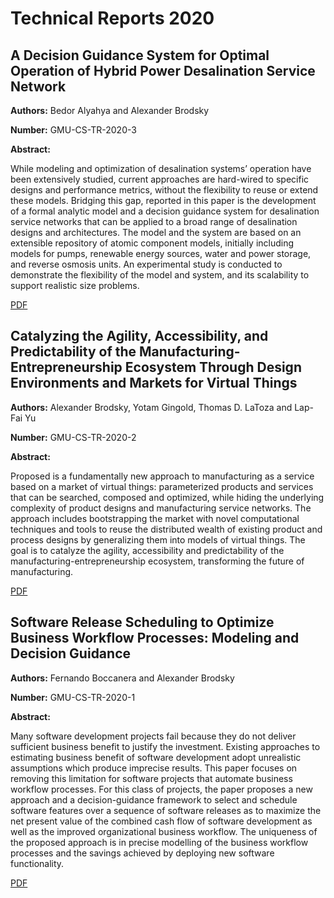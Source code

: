 # Technical Reports 2020

## A Decision Guidance System for Optimal Operation of Hybrid Power Desalination Service Network

**Authors:** Bedor Alyahya and Alexander Brodsky

**Number:** GMU-CS-TR-2020-3

**Abstract:**

While modeling and optimization of desalination systems’ operation have been extensively studied, current approaches are hard-wired to specific designs and performance metrics, without the flexibility to reuse or extend these models. Bridging this gap, reported in this paper is the development of a formal analytic model and a decision guidance system for desalination service networks that can be applied to a broad range of desalination designs and architectures. The model and the system are based on an extensible repository of atomic component models, initially including models for pumps, renewable energy sources, water and power storage, and reverse osmosis units. An experimental study is conducted to demonstrate the flexibility of the model and system, and its scalability to support realistic size problems.

[PDF](../pdfs/2020/GMU-CS-TR-2020-3.pdf)

## Catalyzing the Agility, Accessibility, and Predictability of the Manufacturing-Entrepreneurship Ecosystem Through Design Environments and Markets for Virtual Things

**Authors:** Alexander Brodsky, Yotam Gingold, Thomas D. LaToza and Lap-Fai Yu

**Number:** GMU-CS-TR-2020-2

**Abstract:**

Proposed is a fundamentally new approach to manufacturing as a service based on a market of virtual things: parameterized products and services that can be searched, composed and optimized, while hiding the underlying complexity of product designs and manufacturing service networks. The approach includes bootstrapping the market with novel computational techniques and tools to reuse the distributed wealth of existing product and process designs by generalizing them into models of virtual things. The goal is to catalyze the agility, accessibility and predictability of the manufacturing-entrepreneurship ecosystem, transforming the future of manufacturing.

[PDF](../pdfs/2020/GMU-CS-TR-2020-2.pdf)

## Software Release Scheduling to Optimize Business Workflow Processes: Modeling and Decision Guidance

**Authors:** Fernando Boccanera and Alexander Brodsky

**Number:** GMU-CS-TR-2020-1

**Abstract:**

Many software development projects fail because they do not deliver sufficient business benefit to justify the investment. Existing approaches to estimating business benefit of software development adopt unrealistic assumptions which produce imprecise results. This paper focuses on removing this limitation for software projects that automate business workflow processes. For this class of projects, the paper proposes a new approach and a decision-guidance framework to select and schedule software features over a sequence of software releases as to maximize the net present value of the combined cash flow of software development as well as the improved organizational business workflow. The uniqueness of the proposed approach is in precise modelling of the business workflow processes and the savings achieved by deploying new software functionality.

[PDF](../pdfs/2020/GMU-CS-TR-2020-1_.pdf)

